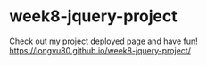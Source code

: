 # week8-jquery-project
Check out my project deployed page and have fun!
https://longvu80.github.io/week8-jquery-project/
